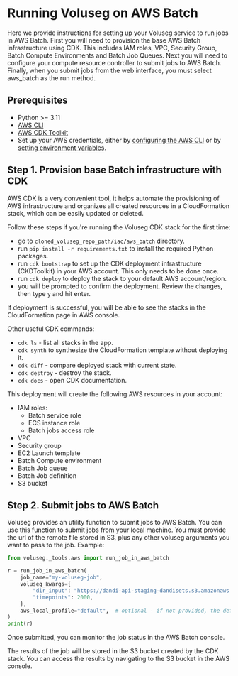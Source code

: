 # Running Voluseg on AWS Batch

Here we provide instructions for setting up your Voluseg service to run jobs in AWS Batch. First you will need to provision the base AWS Batch infrastructure using CDK. This includes IAM roles, VPC, Security Group, Batch Compute Environments and Batch Job Queues. Next you will need to configure your compute resource controller to submit jobs to AWS Batch. Finally, when you submit jobs from the web interface, you must select aws_batch as the run method.

## Prerequisites

- Python >= 3.11
- [AWS CLI](https://docs.aws.amazon.com/cli/latest/userguide/getting-started-install.html)
- [AWS CDK Toolkit](https://docs.aws.amazon.com/cdk/latest/guide/cli.html)
- Set up your AWS credentials, either by [configuring the AWS CLI](https://docs.aws.amazon.com/cli/latest/userguide/cli-configure-quickstart.html) or by [setting environment variables](https://docs.aws.amazon.com/cli/latest/userguide/cli-configure-envvars.html).


## Step 1. Provision base Batch infrastructure with CDK

AWS CDK is a very convenient tool, it helps automate the provisioning of AWS infrastructure and organizes all created resources in a CloudFormation stack, which can be easily updated or deleted.

Follow these steps if you're running the Voluseg CDK stack for the first time:
- go to `cloned_voluseg_repo_path/iac/aws_batch` directory.
- run `pip install -r requirements.txt` to install the required Python packages.
- run `cdk bootstrap` to set up the CDK deployment infrastructure (CKDToolkit) in your AWS account. This only needs to be done once.
- run `cdk deploy` to deploy the stack to your default AWS account/region.
- you will be prompted to confirm the deployment. Review the changes, then type `y` and hit enter.

If deployment is successful, you will be able to see the stacks in the CloudFormation page in AWS console.

Other useful CDK commands:
- `cdk ls` - list all stacks in the app.
- `cdk synth` to synthesize the CloudFormation template without deploying it.
- `cdk diff` - compare deployed stack with current state.
- `cdk destroy` - destroy the stack.
- `cdk docs` - open CDK documentation.

This deployment will create the following AWS resources in your account:

- IAM roles:
    - Batch service role
    - ECS instance role
    - Batch jobs access role
- VPC
- Security group
- EC2 Launch template
- Batch Compute environment
- Batch Job queue
- Batch Job definition
- S3 bucket


## Step 2. Submit jobs to AWS Batch

Voluseg provides an utility function to submit jobs to AWS Batch. You can use this function to submit jobs from your local machine. You must provide the url of the remote file stored in S3, plus any other voluseg arguments you want to pass to the job. Example:

```python
from voluseg._tools.aws import run_job_in_aws_batch

r = run_job_in_aws_batch(
    job_name="my-voluseg-job",
    voluseg_kwargs={
        "dir_input": "https://dandi-api-staging-dandisets.s3.amazonaws.com/blobs/6b0/7b0/6b07b076-e4f2-4123-b8e5-08cec3e72aeb",
        "timepoints": 2000,
    },
    aws_local_profile="default",  # optional - if not provided, the default profile will be used
)
print(r)
```

Once submitted, you can monitor the job status in the AWS Batch console.

The results of the job will be stored in the S3 bucket created by the CDK stack. You can access the results by navigating to the S3 bucket in the AWS console.